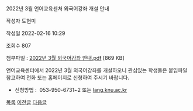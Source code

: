 
2022년 3월 언어교육센처 외국어강좌 개설 안내





작성자
도현미


작성일
2022-02-16 10:29


조회수
807


첨부파일 : [2022년 3월 외국어강좌 안내.pdf](https://computer.knu.ac.kr/pack/bbs/down.php?f_name=Q0dUVllEWVddVXBMeRAYblNAQw==&o_name=2022년3월외국어강좌안내.pdf&tbl=Site_BBS_25) [869 KB]


﻿언어교육센터에서 2022년 3월 외국어강좌를 개설하오니 관심있는 학생들은 붙임파일 참고하여 전화 또는 홈페이지로 신청하여 주시기 바랍니다.

  


- 신청방법 :  053-950-6731~2 또는 [lang.knu.ac.kr](http://lang.knu.ac.kr)

  
  








[목록](https://computer.knu.ac.kr/06_sub/02_sub.html?key=&keyfield=&category=&page=1&bbs_code=Site_BBS_25)
[이전글](https://computer.knu.ac.kr/06_sub/02_sub.html?bbs_cmd=view&page=1&key=&keyfield=&category=&no=3697&bbs_code=Site_BBS_25)
[다음글](https://computer.knu.ac.kr/06_sub/02_sub.html?bbs_cmd=view&page=1&key=&keyfield=&category=&no=3699&bbs_code=Site_BBS_25)

















 